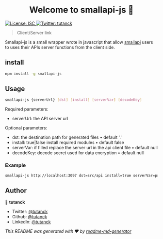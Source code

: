 <h1 align="center">Welcome to smallapi-js 👋</h1>
<p>
  <a href="#" target="_blank">
    <img alt="License: ISC" src="https://img.shields.io/badge/License-ISC-yellow.svg" />
  </a>
  <a href="https://twitter.com/tutanck" target="_blank">
    <img alt="Twitter: tutanck" src="https://img.shields.io/twitter/follow/tutanck.svg?style=social" />
  </a>
</p>

> Client/Server link

Smallapi-js is a small wrapper wrote in javascript that allow [smallapi](https://smallapi.io/) users to uses their APIs server functions from the client side.

## install

```sh
npm install -g smallapi-js
```

## Usage

```sh
smallapi-js {serverUrl} [dst] [install] [serverVar] [decodeKey]
```

Required parameters:

- serverUrl: the API server url

Optional parameters:

- dst: the destination path for generated files • default '.'
- install: true|false install required modules • default false
- serverVar: if filled replace the server url in the api client file • default null
- decodeKey: decode secret used for data encryption • default null

### Example

```sh
smallapi-js http://localhost:3097 dst=src/api install=true serverVar=process.env.REACT_APP_API_BASE_URL decodeKey=my-secret-key
```

## Author

👤 **tutanck**

- Twitter: [@tutanck](https://twitter.com/tutanck)
- Github: [@tutanck](https://github.com/tutanck)
- LinkedIn: [@tutanck](https://linkedin.com/in/joan-anagbla-90628250)

_This README was generated with ❤️ by [readme-md-generator](https://github.com/kefranabg/readme-md-generator)_
